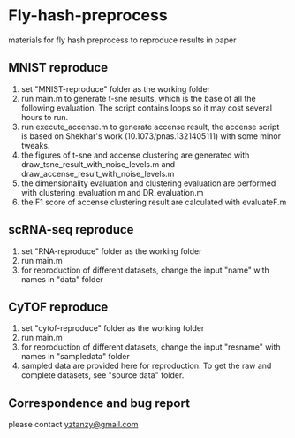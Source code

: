 # Fly-hash-preprocess
materials for fly hash preprocess to reproduce results in paper
## MNIST reproduce
  1. set "MNIST-reproduce" folder as the working folder
  2. run main.m to generate t-sne results, which is the base of all the following evaluation. The script contains loops so it may cost several hours to run. 
  3. run execute_accense.m to generate accense result, the accense script is based on Shekhar's work (10.1073/pnas.1321405111) with some minor tweaks.
  4. the figures of t-sne and accense clustering are generated with draw_tsne_result_with_noise_levels.m and draw_accense_result_with_noise_levels.m
  5. the dimensionality evaluation and clustering evaluation are performed with clustering_evaluation.m and DR_evaluation.m
  6. the F1 score of accense clustering result are calculated with evaluateF.m

## scRNA-seq reproduce
  1. set "RNA-reproduce" folder as the working folder
  2. run main.m
  3. for reproduction of different datasets, change the input "name" with names in "data" folder

## CyTOF reproduce
  1. set "cytof-reproduce" folder as the working folder
  2. run main.m
  3. for reproduction of different datasets, change the input "resname" with names in "sampledata" folder
  4. sampled data are provided here for reproduction. To get the raw and complete datasets, see "source data" folder. 
  
## Correspondence and bug report
  please contact yztanzy@gmail.com
